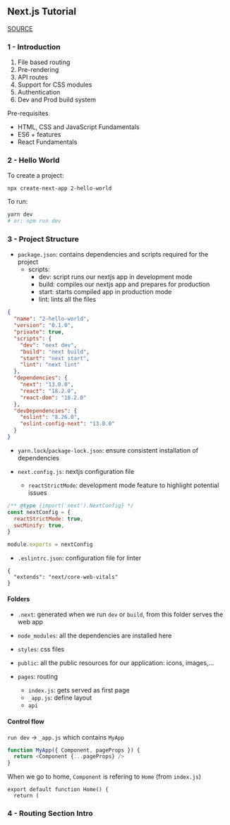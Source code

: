 ## Next.js Tutorial

[SOURCE](https://www.youtube.com/watch?v=9P8mASSREYM&list=PLC3y8-rFHvwgC9mj0qv972IO5DmD-H0ZH)

### 1 - Introduction

1. File based routing
2. Pre-rendering
3. API routes
4. Support for CSS modules
5. Authentication
6. Dev and Prod build system

Pre-requisites

- HTML, CSS and JavaScript Fundamentals
- ES6 + features
- React Fundamentals

### 2 - Hello World

To create a project:

```
npx create-next-app 2-hello-world
```

To run:

```bash
yarn dev
# or: npm run dev
```

### 3 - Project Structure

- `package.json`: contains dependencies and scripts required for the project
  - scripts:
    - dev: script runs our nextjs app in development mode
    - build: compiles our nextjs app and prepares for production 
    - start: starts compiled app in production mode
    - lint: lints all the files

```json
{
  "name": "2-hello-world",
  "version": "0.1.0",
  "private": true,
  "scripts": {
    "dev": "next dev",
    "build": "next build",
    "start": "next start",
    "lint": "next lint"
  },
  "dependencies": {
    "next": "13.0.0",
    "react": "18.2.0",
    "react-dom": "18.2.0"
  },
  "devDependencies": {
    "eslint": "8.26.0",
    "eslint-config-next": "13.0.0"
  }
}
```

- `yarn.lock`/`package-lock.json`: ensure consistent installation of dependencies

- `next.config.js`: nextjs configuration file
  - `reactStrictMode`: development mode feature to highlight potential issues

```js
/** @type {import('next').NextConfig} */
const nextConfig = {
  reactStrictMode: true,
  swcMinify: true,
}

module.exports = nextConfig
```

- `.eslintrc.json`: configuration file for linter

```
{
  "extends": "next/core-web-vitals"
}
```

#### Folders

- `.next`: generated when we run `dev` or `build`, from this folder serves the web app

- `node_modules`: all the dependencies are installed here

- `styles`: css files

- `public`: all the public resources for our application: icons, images,...

- `pages`: routing
  - `index.js`: gets served as first page
  - `_app.js`: define layout
  - `api`

#### Control flow

`run dev` -> `_app.js` which contains `MyApp`

```js
function MyApp({ Component, pageProps }) {
  return <Component {...pageProps} />
}
```

When we go to home, `Component` is refering to `Home` (from `index.js`)

```
export default function Home() {
  return (
```

### 4 - Routing Section Intro


